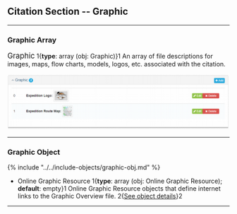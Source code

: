 ## Citation Section -- Graphic
---

### Graphic Array

<span class="md-panel" style="font-size: larger">Graphic</span> 1{**type**: array (obj: <span class="md-panel">Graphic</span>)}1 An array of file descriptions for images, maps, flow charts, models, logos, etc. associated with the citation.

![Graphic Array](/assets/reference/edit-objects/citation/graphic-array.png)

---

### Graphic Object

{% include "../../include-objects/graphic-obj.md" %}

* <span class="md-element">Online Graphic Resource</span> 1{**type**: array (obj: <span class="md-panel">Online Graphic Resource</span>); **default**: empty}1 <span class="md-panel"> Online Graphic Resource</span> objects that define internet links to the <span class="md-panel">Graphic Overview</span> file. 2{[See object details](rce-panel.md)}2

---
